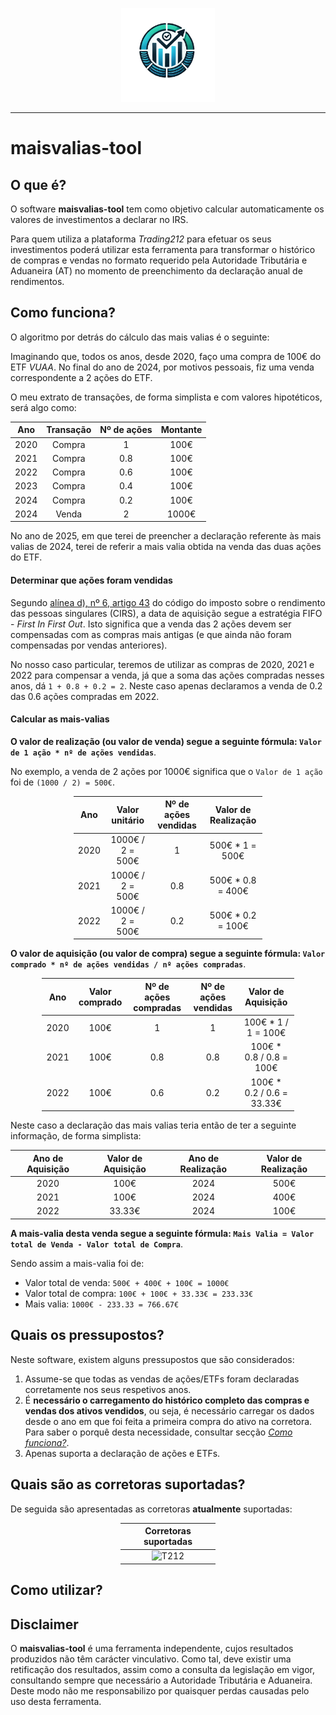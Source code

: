<p align="center">
    <img src="/assets/images/logo-no-bg.png" height="150" alt="logo">
</p>

---

# maisvalias-tool

## O que é?

O software **maisvalias-tool** tem como objetivo calcular automaticamente os valores de investimentos a declarar no IRS.

Para quem utiliza a plataforma _Trading212_ para efetuar os seus investimentos poderá utilizar esta ferramenta para transformar o histórico de compras e vendas no formato requerido pela Autoridade Tributária e Aduaneira (AT) no momento de preenchimento da declaração anual de rendimentos.

## Como funciona?

O algoritmo por detrás do cálculo das mais valias é o seguinte:

Imaginando que, todos os anos, desde 2020, faço uma compra de 100€ do ETF _VUAA_.
No final do ano de 2024, por motivos pessoais, fiz uma venda correspondente a 2 ações do ETF.

O meu extrato de transações, de forma simplista e com valores hipotéticos, será algo como:

| Ano | Transação | Nº de ações | Montante |
| :-: | :-: | :-: | :-: |
| 2020 | Compra | 1 | 100€ |
| 2021 | Compra | 0.8 | 100€ |
| 2022 | Compra | 0.6 | 100€ |
| 2023 | Compra | 0.4 | 100€ |
| 2024 | Compra | 0.2 | 100€ |
| 2024 | Venda | 2 | 1000€ |

No ano de 2025, em que terei de preencher a declaração referente às mais valias de 2024, terei de referir a mais valia obtida na venda das duas ações do ETF.

#### Determinar que ações foram vendidas

Segundo [alínea d), nº 6, artigo 43](https://info.portaldasfinancas.gov.pt/pt/informacao_fiscal/codigos_tributarios/irs/Pages/irs47.aspx) do código do imposto sobre o rendimento das pessoas singulares (CIRS), a data de aquisição segue a estratégia FIFO - _First In First Out_. 
Isto significa que a venda das 2 ações devem ser compensadas com as compras mais antigas (e que ainda não foram compensadas por vendas anteriores).

No nosso caso particular, teremos de utilizar as compras de 2020, 2021 e 2022 para compensar a venda, já que a soma das ações compradas nesses anos, dá `1 + 0.8 + 0.2 = 2`. Neste caso apenas declaramos a venda de 0.2 das 0.6 ações compradas em 2022.

#### Calcular as mais-valias

**O valor de realização (ou valor de venda) segue a seguinte fórmula: `Valor de 1 ação * nº de ações vendidas`**.

No exemplo, a venda de 2 ações por 1000€ significa que o `Valor de 1 ação` foi de `(1000 / 2) = 500€`.
<div style="margin-left: auto;
            margin-right: auto;
            width: 60%">

| Ano | Valor unitário | Nº de ações vendidas | Valor de Realização
| :-: | :-: | :-:  | :-:  |
| 2020 | 1000€ / 2 = 500€ | 1 | 500€ * 1 = 500€ |
| 2021 | 1000€ / 2 = 500€ | 0.8 | 500€ * 0.8 = 400€  |
| 2022 | 1000€ / 2 = 500€ | 0.2 | 500€ * 0.2 = 100€ |

</div>

**O valor de aquisição (ou valor de compra) segue a seguinte fórmula: `Valor comprado * nº de ações vendidas / nº ações compradas`**.
<div style="margin-left: auto;
            margin-right: auto;
            width: 80%">

| Ano | Valor comprado | Nº de ações compradas | Nº de ações vendidas | Valor de Aquisição
| :-: | :-: | :-:  | :-: | :-: |
| 2020 | 100€ | 1 | 1 | 100€ * 1 / 1 = 100€ |
| 2021 | 100€ | 0.8 |  0.8 | 100€ * 0.8 / 0.8 = 100€ |
| 2022 | 100€ | 0.6 |  0.2 | 100€ * 0.2 / 0.6 = 33.33€ |

</div>

Neste caso a declaração das mais valias teria então de ter a seguinte informação, de forma simplista:

| Ano de Aquisição | Valor de Aquisição | Ano de Realização | Valor de Realização |
| :-: | :-: | :-: | :-: |
| 2020 | 100€ | 2024 | 500€ |
| 2021 | 100€ | 2024 | 400€ |
| 2022 | 33.33€ | 2024 | 100€ |

**A mais-valia desta venda segue a seguinte fórmula: `Mais Valia = Valor total de Venda - Valor total de Compra`**.

Sendo assim a mais-valia foi de:
* Valor total de venda: `500€ + 400€ + 100€ = 1000€`
* Valor total de compra: `100€ + 100€ + 33.33€ = 233.33€`
* Mais valia: `1000€ - 233.33 = 766.67€`

## Quais os pressupostos?

Neste software, existem alguns pressupostos que são considerados:

1. Assume-se que todas as vendas de ações/ETFs foram declaradas corretamente nos seus respetivos anos.
2. É **necessário o carregamento do histórico completo das compras e vendas dos ativos vendidos**, ou seja, é necessário carregar os dados desde o ano em que foi feita a primeira compra do ativo na corretora. Para saber o porquê desta necessidade, consultar secção _[Como funciona?](#como-funciona)_.
3. Apenas suporta a declaração de ações e ETFs.

## Quais são as corretoras suportadas?

De seguida são apresentadas as corretoras **atualmente** suportadas:
<div style="margin-left: auto;
            margin-right: auto;
            width: 30%">

| Corretoras suportadas |
| :-: |
| <img title="Trading212" alt="T212" src="https://th.bing.com/th/id/R.49fba07b493df66a09a2744a56da5a12?rik=f1LkkhRSkudvig&pid=ImgRaw&r=0" width="200" height="auto"/> |

</div>

## Como utilizar?

## Disclaimer

O **maisvalias-tool** é uma ferramenta independente, cujos resultados produzidos não têm carácter vinculativo. Como tal, deve existir uma retificação dos resultados, assim como a consulta da legislação em vigor, consultando sempre que necessário a Autoridade Tributária e Aduaneira.
Deste modo não me responsabilizo por quaisquer perdas causadas pelo uso desta ferramenta.